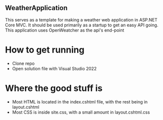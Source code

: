 ## WeatherApplication

This serves as a template for making a weather web application in ASP.NET Core MVC. 
It should be used primarily as a startup to get an easy API going.
This application uses OpenWeatcher as the api's end-point

# How to get running
- Clone repo
- Open solution file with Visual Studio 2022

# Where the good stuff is
- Most HTML is located in the index.cshtml file, with the rest being in layout.cshtml
- Most CSS is inside site.css, with a small amount in layout.cshtml.css
